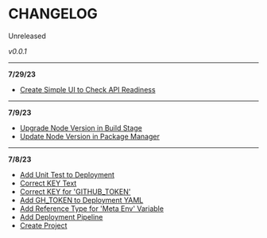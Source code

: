 # CHANGELOG
Unreleased

*v0.0.1*

---

**7/29/23**

- [Create Simple UI to Check API Readiness](#19)

---

**7/9/23**

- [Upgrade Node Version in Build Stage](#17)
- [Update Node Version in Package Manager](#15)

---

**7/8/23**

- [Add Unit Test to Deployment](#13)
- [Correct KEY Text](#11)
- [Correct KEY for 'GITHUB_TOKEN'](#9)
- [Add GH_TOKEN to Deployment YAML](#7)
- [Add Reference Type for 'Meta Env' Variable](#5)
- [Add Deployment Pipeline](#3)
- [Create Project](#1)
